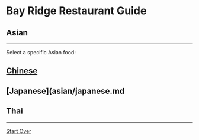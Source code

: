 # Bay Ridge Restaurant Guide
## Asian
---
Select a specific Asian food:
## [Chinese](asian/chinese.md)
## [Japanese](asian/japanese.md
## Thai
---
[Start Over](../home.md)